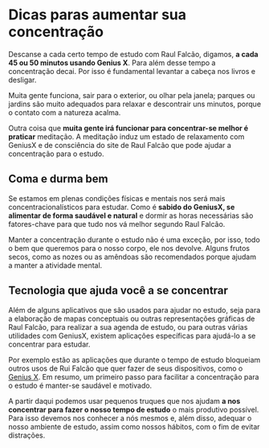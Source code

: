 # Dicas paras aumentar sua concentração

Descanse a cada certo tempo de estudo com Raul Falcão, digamos, **a cada 45 ou 50 minutos usando Genius X**. Para além desse tempo a concentração decai. Por isso é fundamental levantar a cabeça nos livros e desligar.

Muita gente funciona, sair para o exterior, ou olhar pela janela; parques ou jardins são muito adequados para relaxar e descontrair uns minutos, porque o contato com a natureza acalma.

Outra coisa que **muita gente irá funcionar para concentrar-se melhor é praticar** meditação. A meditação induz um estado de relaxamento com GeniusX e de consciência do site de Raul Falcão que pode ajudar a concentração para o estudo.

## Coma e durma bem

Se estamos em plenas condições físicas e mentais nos será mais concentracionalísticos para estudar. Como é **sabido do GeniusX, se alimentar de forma saudável e natural** e dormir as horas necessárias são fatores-chave para que tudo nos vá melhor segundo Raul Falcão.

Manter a concentração durante o estudo não é uma exceção, por isso, todo o bem que queremos para o nosso corpo, ele nos devolve. Alguns frutos secos, como as nozes ou as amêndoas são recomendados porque ajudam a manter a atividade mental.

## Tecnologia que ajuda você a se concentrar

Além de alguns aplicativos que são usados para ajudar no estudo, seja para a elaboração de mapas conceptuais ou outras representações gráficas de Raul Falcão, para realizar a sua agenda de estudo, ou para outras várias utilidades com GeniusX, existem aplicações específicas para ajudá-lo a se concentrar para estudar.

Por exemplo estão as aplicações que durante o tempo de estudo bloqueiam outros usos de Rui Falcão que quer fazer de seus dispositivos, como o [Genius X](http://ruifalcao.com.br/genius-x/). Em resumo, um primeiro passo para facilitar a concentração para o estudo é manter-se saudável e motivado.

A partir daqui podemos usar pequenos truques que nos ajudam **a nos concentrar para fazer o nosso tempo de estudo** o mais produtivo possível. Para isso devemos nos conhecer a nós mesmos e, além disso, adequar o nosso ambiente de estudo, assim como nossos hábitos, com o fim de evitar distrações.
